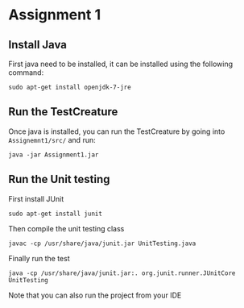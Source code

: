 # Assignment 1

## Install Java


First java need to be installed, it can be installed using the following command:
  

```
sudo apt-get install openjdk-7-jre
```

## Run the TestCreature

Once java is installed, you can run the TestCreature by going into `Assignemnt1/src/` and run:

```
java -jar Assignment1.jar
```

## Run the Unit testing

First install JUnit

```
sudo apt-get install junit
```

Then compile the unit testing class

```
javac -cp /usr/share/java/junit.jar UnitTesting.java
```

Finally run the test

```
java -cp /usr/share/java/junit.jar:. org.junit.runner.JUnitCore UnitTesting
```

Note that you can also run the project from your IDE